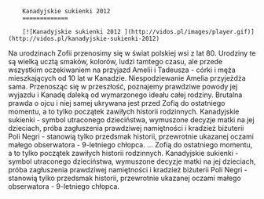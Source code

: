 
        Kanadyjskie sukienki 2012 
        =============
        
        [![Kanadyjskie sukienki 2012 ](http://vidos.pl/images/player.gif)](http://vidos.pl/kanadyjskie-sukienki-2012)
        
        
 Na urodzinach Zofii przenosimy się w świat polskiej wsi z lat 80. Urodziny te są wielką ucztą smaków, kolorów, ludzi tamtego czasu, ale przede wszystkim oczekiwaniem na przyjazd Amelii i Tadeusza - córki i męża mieszkających od 10 lat w Kanadzie. Niespodziewanie Amelia przyjeżdża sama. Przenosząc się w przeszłość, poznajemy prawdziwe powody jej wyjazdu i Kanadę daleką od wymarzonego ideału całej rodziny. Brutalna prawda o ojcu i niej samej ukrywana jest przed Zofią do ostatniego momentu, a to tylko początek zawiłych historii rodzinnych. Kanadyjskie sukienki - symbol utraconego dzieciństwa, wymuszone decyzje matki na jej dzieciach, próba zagłuszenia prawdziwej namiętności i kradzież biżuterii Poli Negri - stanowią tylko przedsmak historii, przewrotnie ukazanej oczami małego obserwatora - 9-letniego chłopca.   ... Zofią do ostatniego momentu, a to tylko początek zawiłych historii rodzinnych. Kanadyjskie sukienki - symbol utraconego dzieciństwa, wymuszone decyzje matki na jej dzieciach, próba zagłuszenia prawdziwej namiętności i kradzież biżuterii Poli Negri - stanowią tylko przedsmak historii, przewrotnie ukazanej oczami małego obserwatora - 9-letniego chłopca.
    